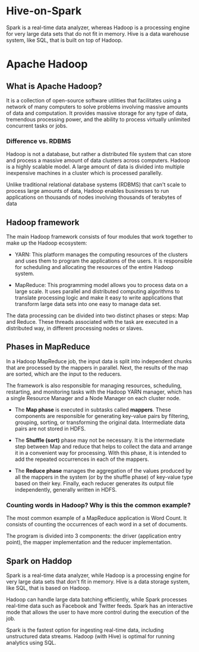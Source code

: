 # Hive-on-Spark
Spark is a real-time data analyzer, whereas Hadoop is a processing engine for very large data sets that do not fit in memory. Hive is a data warehouse system, like SQL, that is built on top of Hadoop.

# Apache Hadoop 

## What is Apache Hadoop?
It is a collection of open-source software utilities that facilitates using a network of many computers to solve problems involving massive amounts of data and computation.
It provides massive storage for any type of data, tremendous processing power, and the ability to process virtually unlimited concurrent tasks or jobs.

### Difference vs. RDBMS 

Hadoop is not a database, but rather a distributed file system that can store and process a massive amount of data clusters across computers.
Hadoop is a highly scalable model. A large amount of data is divided into multiple inexpensive machines in a cluster which is processed parallelly.

Unlike traditional relational database systems (RDBMS) that can't scale to process large amounts of data, Hadoop enables businesses to run applications on thousands of nodes involving thousands of terabytes of data

## Hadoop framework 

The main Hadoop framework consists of four modules that work together to make up the Hadoop ecosystem: 

- YARN: This platform manages the computing resources of the clusters and uses them to program the applications of the users. It is responsible for scheduling and allocating the resources of the entire Hadoop system. 

- MapReduce: This programming model allows you to process data on a large scale. It uses parallel and distributed computing algorithms to translate processing logic and make it easy to write applications that transform large data sets into one easy to manage data set. 

The data processing can be divided into two distinct phases or steps: Map and Reduce. These threads associated with the task are executed in a distributed way, in different processing nodes or slaves.

## Phases in MapReduce

In a Hadoop MapReduce job, the input data is split into independent chunks that are processed by the mappers in parallel. Next, the results of the map are sorted, which are the input to the reducers. 

The framework is also responsible for managing resources, scheduling, restarting, and monitoring tasks with the Hadoop YARN manager, which has a single Resource Manager and a Node Manager on each cluster node.

- The <b>Map phase</b> is executed in subtasks called <b>mappers</b>. These components are responsible for generating key-value pairs by filtering, grouping, sorting, or transforming the original data. Intermediate data pairs are not stored in HDFS.

- The <b>Shuffle (sort)</b> phase may not be necessary. It is the intermediate step between Map and reduce that helps to collect the data and arrange it in a convenient way for processing. With this phase, it is intended to add the repeated occurrences in each of the mappers.

- The <b>Reduce phase</b> manages the aggregation of the values produced by all the mappers in the system (or by the shuffle phase) of key-value type based on their key. Finally, each reducer generates its output file independently, generally written in HDFS.

### Counting words in Hadoop? Why is this the common example?

The most common example of a MapReduce application is Word Count. It consists of counting the occurrences of each word in a set of documents.

The program is divided into 3 components: the driver (application entry point), the mapper implementation and the reducer implementation.



## Spark on Haddop

Spark is a real-time data analyzer, while Hadoop is a processing engine for very large data sets that don't fit in memory. Hive is a data storage system, like SQL, that is based on Hadoop.

Hadoop can handle large data batching efficiently, while Spark processes real-time data such as Facebook and Twitter feeds. Spark has an interactive mode that allows the user to have more control during the execution of the job.

Spark is the fastest option for ingesting real-time data, including unstructured data streams. Hadoop (with Hive) is optimal for running analytics using SQL.
